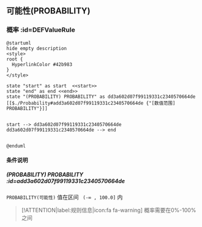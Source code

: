 ## 可能性(PROBABILITY) <!-- {docsify-ignore-all} -->

   

### 概率 :id=DEFValueRule

```plantuml
@startuml
hide empty description
<style>
root {
  HyperlinkColor #42b983
}
</style>

state "start" as start  <<start>>
state "end" as end <<end>>
state "(PROBABILITY) PROBABILITY" as dd3a602d07f99119331c2340570664de [[$./Probability#add3a602d07f99119331c2340570664de {"[数值范围] PROBABILITY"}]]


start --> dd3a602d07f99119331c2340570664de 
dd3a602d07f99119331c2340570664de --> end 


@enduml
```

#### 条件说明

##### (PROBABILITY) PROBABILITY :id=add3a602d07f99119331c2340570664de



`PROBABILITY(可能性)` 值在区间 `
(-∞ , 100.0]` 内

> [!ATTENTION|label:规则信息|icon:fa fa-warning]
> 概率需要在0%-100%之间







